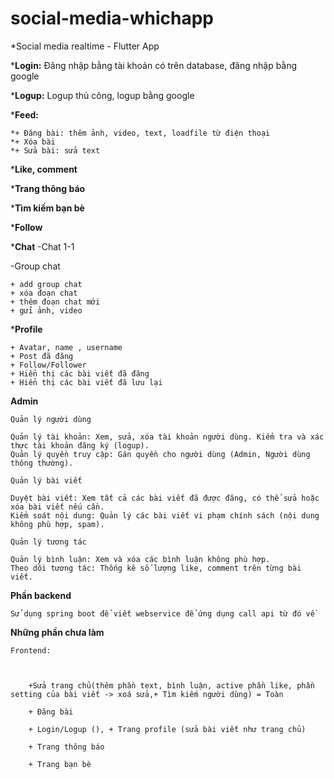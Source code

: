 # social-media-whichapp
*Social media realtime - Flutter App

***Login:** Đăng nhập bằng tài khoản có trên database, đăng nhập bằng google

***Logup:** Logup thủ công, logup bằng google

***Feed:** 

	*+ Đăng bài: thêm ảnh, video, text, loadfile từ điện thoại	
	*+ Xóa bài
	*+ Sửa bài: sửa text
 
***Like, comment**

***Trang thông báo**

***Tìm kiếm bạn bè**

***Follow**

***Chat**
 -Chat 1-1
 
 -Group chat
 
  	+ add group chat
	+ xóa đoạn chat
	+ thêm đoạn chat mới
	+ gửi ảnh, video
 
***Profile**

	+ Avatar, name , username
	+ Post đã đăng
	+ Follow/Follower
	+ Hiển thị các bài viết đã đăng
	+ Hiển thị các bài viết đã lưu lại

**Admin**

	Quản lý người dùng

	Quản lý tài khoản: Xem, sửa, xóa tài khoản người dùng. Kiểm tra và xác thực tài khoản đăng ký (logup).
	Quản lý quyền truy cập: Gán quyền cho người dùng (Admin, Người dùng thông thường).

	Quản lý bài viết

	Duyệt bài viết: Xem tất cả các bài viết đã được đăng, có thể sửa hoặc xóa bài viết nếu cần.
	Kiểm soát nội dung: Quản lý các bài viết vi phạm chính sách (nội dung không phù hợp, spam).

	Quản lý tương tác

	Quản lý bình luận: Xem và xóa các bình luận không phù hợp.
	Theo dõi tương tác: Thống kê số lượng like, comment trên từng bài viết.
 
**Phần backend**

 	Sử dụng spring boot để viết webservice để ứng dụng call api từ đó về 

**Những phần chưa làm**

	Frontend:

		

		+Sửa trang chủ(thêm phần text, bình luận, active phần like, phần setting của bài viết -> xoá sửa,+ Tìm kiếm người dùng) = Toàn

		+ Đăng bài

		+ Login/Logup (), + Trang profile (sửa bài viết như trang chủ)

		+ Trang thông báo 

		+ Trang bạn bè

		

		

